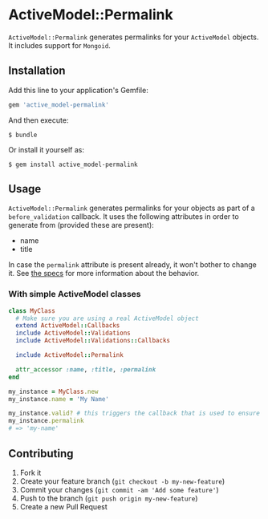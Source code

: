 # ActiveModel::Permalink

`ActiveModel::Permalink` generates permalinks for your `ActiveModel` objects. It includes support for `Mongoid`.

## Installation

Add this line to your application's Gemfile:

```ruby
gem 'active_model-permalink'
```

And then execute:

    $ bundle

Or install it yourself as:

    $ gem install active_model-permalink

## Usage

`ActiveModel::Permalink` generates permalinks for your objects as part of a `before_validation` callback. It uses the following attributes in order to generate from (provided these are present):

* name
* title

In case the `permalink` attribute is present already, it won't bother to change it. See [the specs](https://github.com/liquid/active_model-permalink/blob/master/spec/lib/active_model/permalink_spec.rb) for more information about the behavior.

### With simple ActiveModel classes

```ruby
class MyClass
  # Make sure you are using a real ActiveModel object
  extend ActiveModel::Callbacks
  include ActiveModel::Validations
  include ActiveModel::Validations::Callbacks

  include ActiveModel::Permalink

  attr_accessor :name, :title, :permalink
end

my_instance = MyClass.new
my_instance.name = 'My Name'

my_instance.valid? # this triggers the callback that is used to ensure a permalink is present
my_instance.permalink
# => 'my-name'
```

## Contributing

1. Fork it
2. Create your feature branch (`git checkout -b my-new-feature`)
3. Commit your changes (`git commit -am 'Add some feature'`)
4. Push to the branch (`git push origin my-new-feature`)
5. Create a new Pull Request
